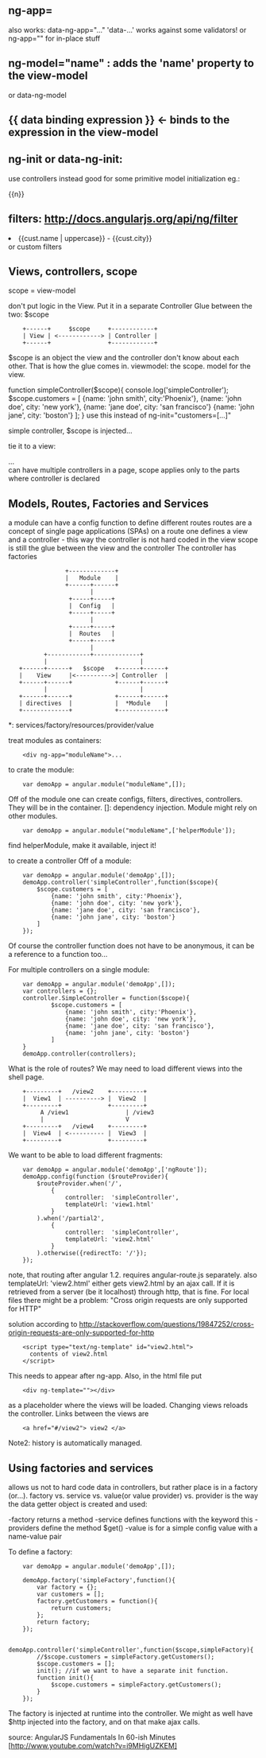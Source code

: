 ng-app=<module name>
---
also works: data-ng-app="..."
'data-...' works against some validators!
or ng-app="" for in-place stuff

ng-model="name" : adds the 'name' property to the view-model
---
or data-ng-model

{{ data binding expression }} <- binds to the expression in the view-model 
---

ng-init or data-ng-init:
---
use controllers instead
good for some primitive model initialization
eg.:
<div class="container" ng-init="names=['hapci','kuka', 'morgo']"></div>
<div ng-repeat="n in names" >{{n}}</div>

filters: http://docs.angularjs.org/api/ng/filter
---
<li ng-repeat="cust in customers | filter:name | orderBy:'name'">{{cust.name | uppercase}} - {{cust.city}}</li>
or custom filters

Views, controllers, scope
---
scope = view-model

don't put logic in the View. Put it in a separate Controller
Glue between the two: $scope

		+------+     $scope     +------------+     
		| View | <------------> | Controller |    
		+------+                +------------+          

$scope is an object
the view and the controller don't know about each other. That is how the glue comes in.
viewmodel: the scope. model for the view.

function simpleController($scope){
	console.log('simpleController');
	$scope.customers = [
		{name: 'john smith', city:'Phoenix'},
		{name: 'john doe', city: 'new york'},
		{name: 'jane doe', city: 'san francisco'}
		{name: 'john jane', city: 'boston'}
	];
}
use this instead of ng-init="customers=[...]"

simple controller, $scope is injected...

tie it to a view:
<div ng-controller="simpleController">...</div>
can have multiple controllers in a page, 
scope applies only to the parts where controller is declared

Models, Routes, Factories and Services
---
a module can have a config function to define different routes
routes are a concept of single page applications (SPAs)
on a route one defines a view and a controller - this way the controller is not hard coded in the view
scope is still the glue between the view and the controller
The controller has factories

					+-------------+
					|   Module    |
					+------+------+
					       |
					 +-----+-----+
					 |  Config   |
					 +-----+-----+
					       | 
					 +-----+-----+
					 |  Routes   |
				     +-----+-----+
				    	   | 
			  +------------+-------------+
			  |                          |
	   +------+------+   $scope   +------+------+ 
	   |    View     |<---------->| Controller  |
	   +------+------+            +------+------+
			  |  			    		 |
	   +------+------+            +------+------+
	   | directives  |		      |  *Module    |
	   +-------------+		      +-------------+

*: services/factory/resources/provider/value

treat modules as containers:

		<div ng-app="moduleName">...
		
to crate the module:

		var demoApp = angular.module("moduleName",[]);
		
Off of the module one can create configs, filters, directives, controllers. They will be in the container.
[]: dependency injection. Module might rely on other modules.

		var demoApp = angular.module("moduleName",['helperModule']);

find helperModule, make it available, inject it! 

to create a controller Off of a module:

		var demoApp = angular.module('demoApp',[]);
		demoApp.controller('simpleController',function($scope){
			$scope.customers = [
				{name: 'john smith', city:'Phoenix'},
				{name: 'john doe', city: 'new york'},
				{name: 'jane doe', city: 'san francisco'},
				{name: 'john jane', city: 'boston'}
			]
		});


Of course the controller function does not have to be anonymous, it can be a reference to a function too...

For multiple controllers on a single module:

		var demoApp = angular.module('demoApp',[]);
		var controllers = {};
		controller.SimpleController = function($scope){
				$scope.customers = [
					{name: 'john smith', city:'Phoenix'},
					{name: 'john doe', city: 'new york'},
					{name: 'jane doe', city: 'san francisco'},
					{name: 'john jane', city: 'boston'}
				]
		}
		demoApp.controller(controllers);
		
What is the role of routes? We may need to load different views into the shell page.

		+---------+   /view2    +---------+
		|  View1  | ----------> |  View2  |
		+---------+             +---------+
             A /view1                | /view3
             |                       V
		+---------+   /view4    +---------+
		|  View4  | <---------- |  View3  |
		+---------+             +---------+
		
We want to be able to load different fragments:

		var demoApp = angular.module('demoApp',['ngRoute']);
		demoApp.config(function ($routeProvider){
			$routeProvider.when('/',
				{
					controller:  'simpleController',
					templateUrl: 'view1.html'
				}
			).when('/partial2',
				{
					controller:  'simpleController',
					templateUrl: 'view2.html'
				}
			).otherwise({redirectTo: '/'});
		});
		
note, that routing after angular 1.2. requires angular-route.js separately.
also templateUrl: 'view2.html' either gets view2.html by an ajax call.
If it is retrieved from a server (be it localhost) through http, that is fine.
For local files there might be a problem: "Cross origin requests are only supported for HTTP"

solution according to http://stackoverflow.com/questions/19847252/cross-origin-requests-are-only-supported-for-http

		<script type="text/ng-template" id="view2.html">
		  contents of view2.html
		</script>
		
This needs to appear after ng-app. Also, in the html file put

		<div ng-template=""></div>
		
as a placeholder where the views will be loaded. Changing views reloads the controller. Links between the views are

		<a href="#/view2"> view2 </a>
		
Note2: history is automatically managed.

Using factories and services
---
allows us not to hard code data in controllers, but rather place is in a factory (or...).
factory vs. service vs. value(or value provider) vs. provider is the way the data getter object is created and used:

  -factory returns a method
  -service defines functions with the keyword this
  -providers define the method $get()
  -value is for a simple config value with a name-value pair
  
 To define a factory:
 
		var demoApp = angular.module('demoApp',[]);
		
		demoApp.factory('simpleFactory',function(){
			var factory = {};
			var customers = [];
			factory.getCustomers = function(){
				return customers;
			};
			return factory;
		});
		
		demoApp.controller('simpleController',function($scope,simpleFactory){
			//$scope.customers = simpleFactory.getCustomers();
			$scope.customers = [];
			init(); //if we want to have a separate init function.
			function init(){
				$scope.customers = simpleFactory.getCustomers();
			}
		});

The factory is injected at runtime into the controller.
We might as well have $http injected into the factory, and on that make ajax calls.

source: AngularJS Fundamentals In 60-ish Minutes [http://www.youtube.com/watch?v=i9MHigUZKEM]
